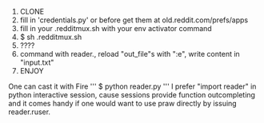 1. CLONE
2. fill in 'credentials.py' or before get them at old.reddit.com/prefs/apps
3. fill in your .redditmux.sh with your env activator command
4. $ sh .redditmux.sh
5. ????
7. command with reader.<cmd>, reload "out_file"s with ":e", write content in "input.txt"
6. ENJOY

One can cast it with Fire 
'''
$ python reader.py
'''
I prefer "import reader" in python interactive session, cause sessions provide function outcompleting and it comes handy if one would want to use praw directly by issuing reader.ruser.<cmd>
